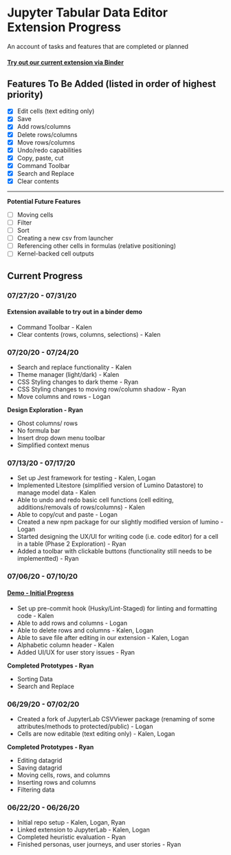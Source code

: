# Jupyter Tabular Data Editor Extension Progress
An account of tasks and features that are completed or planned

#### [Try out our current extension via Binder](https://mybinder.org/v2/gh/jupytercalpoly/jupyterlab-tabular-data-editor/master?urlpath=lab)

## Features To Be Added (listed in order of highest priority)
- [x] Edit cells (text editing only)
- [x] Save
- [x] Add rows/columns
- [x] Delete rows/columns
- [x] Move rows/columns
- [x] Undo/redo capabilities
- [x] Copy, paste, cut
- [x] Command Toolbar
- [x] Search and Replace
- [x] Clear contents
---
**Potential Future Features**
- [ ] Moving cells
- [ ] Filter
- [ ] Sort
- [ ] Creating a new csv from launcher
- [ ] Referencing other cells in formulas (relative positioning)
- [ ] Kernel-backed cell outputs

## Current Progress

### 07/27/20 - 07/31/20
#### Extension available to try out in a binder demo
- Command Toolbar - Kalen
- Clear contents (rows, columns, selections) - Kalen

### 07/20/20 - 07/24/20
- Search and replace functionality - Kalen
- Theme manager (light/dark) - Kalen
- CSS Styling changes to dark theme - Ryan
- CSS Styling changes to moving row/column shadow - Ryan
- Move columns and rows - Logan

**Design Exploration - Ryan**
- Ghost columns/ rows
- No formula bar
- Insert drop down menu toolbar
- Simplified context menus

### 07/13/20 - 07/17/20
- Set up Jest framework for testing - Kalen, Logan
- Implemented Litestore (simplified version of Lumino Datastore) to manage model data - Kalen
- Able to undo and redo basic cell functions (cell editing, additions/removals of rows/columns) - Kalen
- Able to copy/cut and paste - Logan
- Created a new npm package for our slightly modified version of lumino - Logan
- Started designing the UX/UI for writing code (i.e. code editor) for a cell in a table (Phase 2 Exploration) - Ryan
- Added a toolbar with clickable buttons (functionality still needs to be implementted) - Ryan

### 07/06/20 - 07/10/20
#### [Demo - Initial Progress](https://docs.google.com/presentation/d/1b-cH0wQz6oAtlLLPSqETVqasltpMQd9ceNx0LXjgJyU/edit?usp=sharing)

- Set up pre-commit hook (Husky/Lint-Staged) for linting and formatting code - Kalen
- Able to add rows and columns - Logan
- Able to delete rows and columns - Kalen, Logan
- Able to save file after editing in our extension - Kalen, Logan
- Alphabetic column header - Kalen
- Added UI/UX for user story issues - Ryan

**Completed Prototypes - Ryan**
- Sorting Data
- Search and Replace

### 06/29/20 - 07/02/20
- Created a fork of JupyterLab CSVViewer package (renaming of some attributes/methods to protected/public) - Logan
- Cells are now editable (text editing only) - Kalen, Logan

**Completed Prototypes - Ryan**
- Editing datagrid
- Saving datagrid
- Moving cells, rows, and columns
- Inserting rows and columns
- Filtering data

### 06/22/20 - 06/26/20
- Initial repo setup - Kalen, Logan, Ryan
- Linked extension to JupyterLab - Kalen, Logan
- Completed heuristic evaluation - Ryan
- Finished personas, user journeys, and user stories - Ryan

